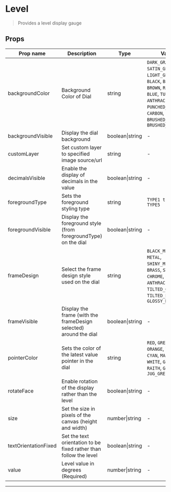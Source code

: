 # Level

> Provides a level display gauge

## Props

| Prop name            | Description                                                       | Type            | Values                                                                                                                                                                                                           | Default     |
| -------------------- | ----------------------------------------------------------------- | --------------- | ---------------------------------------------------------------------------------------------------------------------------------------------------------------------------------------------------------------- | ----------- |
| backgroundColor      | Background Color of Dial                                          | string          | `DARK_GRAY`, `SATIN_GRAY`, `LIGHT_GRAY`, `WHITE`, `BLACK`, `BEIGE`, `BROWN`, `RED`, `GREEN`, `BLUE`, `TURNED`, `ANTHRACITE`, `MUD`, `PUNCHED_SHEET`, `CARBON`, `STAINLESS`, `BRUSHED_METAL`, `BRUSHED_STAINLESS` | "DARK_GRAY" |
| backgroundVisible    | Display the dial background                                       | boolean\|string | -                                                                                                                                                                                                                | true        |
| customLayer          | Set custom layer to specified image source/url                    | string          | -                                                                                                                                                                                                                | undefined   |
| decimalsVisible      | Enable the display of decimals in the value                       | boolean\|string | -                                                                                                                                                                                                                | false       |
| foregroundType       | Sets the foreground styling type                                  | string          | `TYPE1 through TYPE5`                                                                                                                                                                                            | "TYPE1"     |
| foregroundVisible    | Display the foreground style (from foregroundType) on the dial    | boolean\|string | -                                                                                                                                                                                                                | true        |
| frameDesign          | Select the frame design style used on the dial                    | string          | `BLACK_METAL`, `METAL`, `SHINY_METAL`, `BRASS`, `STEEL`, `CHROME`, `GOLD`, `ANTHRACITE`, `TILTED_GRAY`, `TILTED_BLACK`, `GLOSSY_METAL`                                                                           | "METAL"     |
| frameVisible         | Display the frame (with the frameDesign selected) around the dial | boolean\|string | -                                                                                                                                                                                                                | true        |
| pointerColor         | Sets the color of the latest value pointer in the dial            | string          | `RED`, `GREEN`, `BLUE`, `ORANGE`, `YELLOW`, `CYAN`, `MAGENTA`, `WHITE`, `GRAY`, `BLACK`, `RAITH`, `GREEN_LCD`, `JUG_GREEN`                                                                                       | "RED"       |
| rotateFace           | Enable rotation of the display rather than the level              | boolean\|string | -                                                                                                                                                                                                                | false       |
| size                 | Set the size in pixels of the canvas (height and width)           | number\|string  | -                                                                                                                                                                                                                | undefined   |
| textOrientationFixed | Set the text orientation to be fixed rather than follow the level | boolean\|string | -                                                                                                                                                                                                                | false       |
| value                | Level value in degrees (Required)                                 | number\|string  | -                                                                                                                                                                                                                |             |

---
